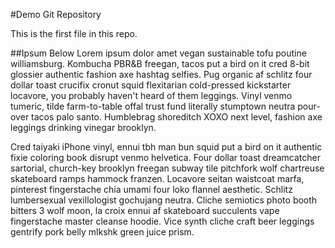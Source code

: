#Demo Git Repository

This is the first file in this repo.

##Ipsum Below
Lorem ipsum dolor amet vegan sustainable tofu poutine williamsburg. Kombucha PBR&B freegan, tacos put a bird on it cred 8-bit glossier authentic fashion axe hashtag selfies. Pug organic af schlitz four dollar toast crucifix cronut squid flexitarian cold-pressed kickstarter locavore, you probably haven't heard of them leggings. Vinyl venmo tumeric, tilde farm-to-table offal trust fund literally stumptown neutra pour-over tacos palo santo. Humblebrag shoreditch XOXO next level, fashion axe leggings drinking vinegar brooklyn.


Cred taiyaki iPhone vinyl, ennui tbh man bun squid put a bird on it authentic fixie coloring book disrupt venmo helvetica. Four dollar toast dreamcatcher sartorial, church-key brooklyn freegan subway tile pitchfork wolf chartreuse skateboard ramps hammock franzen. Locavore seitan waistcoat marfa, pinterest fingerstache chia umami four loko flannel aesthetic. Schlitz lumbersexual vexillologist gochujang neutra. Cliche semiotics photo booth bitters 3 wolf moon, la croix ennui af skateboard succulents vape fingerstache master cleanse hoodie. Vice synth cliche craft beer leggings gentrify pork belly mlkshk green juice prism.
